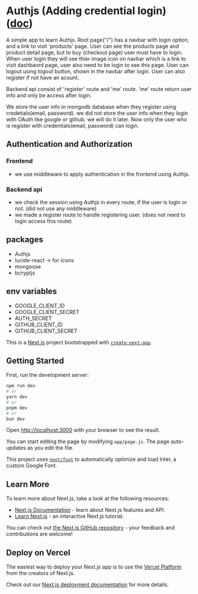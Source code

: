 # Authjs (Adding credential login) ([doc](https://authjs.dev/))

A simple app to learn Authjs. Root page("/") has a navbar with login option, and  a link to visit 'products' page. User can see the products page and product detail page, but to buy (checkout page) user must have to login. When user login they will see thier image icon on navbar which is a link to visit dashbaord page, user also need to be login to see this page. User can logout using logout button, shown in the navbar after login. User can also register if not have an acount.

Backend api consist of 'register' route and 'me' route. 'me' route return user info and only be access after login.

We store the user info in mongodb database when they register using credetials(email, password). we did not store the user info when they login with OAuth like google or github. we will do it later.  Now only the user who is register with credentials(email, password) can login. 

## Authentication and Authorization
### Frontend
- we use middleware to apply authentication in the frontend using Authjs.
### Backend api
- we check the session using Authjs in every route, if the user is login or not. (did not use any middleware)
- we made a register route to handle registering user. (does not need to login access this route)

## packages
- Authjs
- lucide-react -> for icons
- mongoose
- bcryptjs

## env variables
- GOOGLE_CLIENT_ID
- GOOGLE_CLIENT_SECRET
- AUTH_SECRET 
- GITHUB_CLIENT_ID
- GITHUB_CLIENT_SECRET

This is a [Next.js](https://nextjs.org/) project bootstrapped with [`create-next-app`](https://github.com/vercel/next.js/tree/canary/packages/create-next-app).

## Getting Started

First, run the development server:

```bash
npm run dev
# or
yarn dev
# or
pnpm dev
# or
bun dev
```

Open [http://localhost:3000](http://localhost:3000) with your browser to see the result.

You can start editing the page by modifying `app/page.js`. The page auto-updates as you edit the file.

This project uses [`next/font`](https://nextjs.org/docs/basic-features/font-optimization) to automatically optimize and load Inter, a custom Google Font.

## Learn More

To learn more about Next.js, take a look at the following resources:

- [Next.js Documentation](https://nextjs.org/docs) - learn about Next.js features and API.
- [Learn Next.js](https://nextjs.org/learn) - an interactive Next.js tutorial.

You can check out [the Next.js GitHub repository](https://github.com/vercel/next.js/) - your feedback and contributions are welcome!

## Deploy on Vercel

The easiest way to deploy your Next.js app is to use the [Vercel Platform](https://vercel.com/new?utm_medium=default-template&filter=next.js&utm_source=create-next-app&utm_campaign=create-next-app-readme) from the creators of Next.js.

Check out our [Next.js deployment documentation](https://nextjs.org/docs/deployment) for more details.
